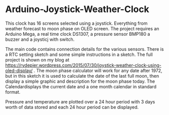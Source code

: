 # Arduino-Joystick-Weather-Clock
This clock has 16 screens selected using a joystick. Everything from weather forecast to moon phase on OLED screen. The project requires an Arduino Mega, a real time clock DS1307, a pressure sensor BMP180 a buzzer and a joysticj with switch.

The main code contains connection details for the various sensors. There is a RTC setting sketch and some simple instructions in a sketch. The full project is shown on my blog at  https://rydepier.wordpress.com/2015/07/30/joystick-weather-clock-using-oled-display/ . The moon phase calculator will work for any date after 1972, but in this sketch it is used to calculate the date of the last full moon, then display a simple graphic and description for the moon phase today. The Calendardisplays the current date and a one month calendar in standard format.

Pressure and temperature are plotted over a 24 hour period with 3 days worth of data stored and each 24 hour period can be displayed.

